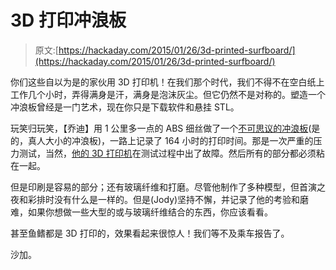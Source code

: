 # 3D 打印冲浪板

> 原文:[https://hackaday.com/2015/01/26/3d-printed-surfboard/](https://hackaday.com/2015/01/26/3d-printed-surfboard/)

你们这些自以为是的家伙用 3D 打印机！在我们那个时代，我们不得不在空白纸上工作几个小时，弄得满身是汗，满身是泡沫灰尘。但它仍然不是对称的。塑造一个冲浪板曾经是一门艺术，现在你只是下载软件和悬挂 STL。

玩笑归玩笑，【乔迪】用 1 公里多一点的 ABS 细丝做了一个[不可思议的冲浪板](http://hobbies.boguerat.com/3d-printed-surfboard/)(是的，真人大小的冲浪板)，一路上记录了 164 小时的打印时间。那是一次严重的压力测试，当然，[他的 3D 打印机](http://hobbies.boguerat.com/custom-3d-printer/)在测试过程中出了故障。然后所有的部分都必须粘在一起。

但是印刷是容易的部分；还有玻璃纤维和打磨。尽管他制作了多种模型，但首演之夜和彩排时没有什么是一样的。但是(Jody)坚持不懈，并记录了他的考验和磨难，如果你想做一些大型的或与玻璃纤维结合的东西，你应该看看。

甚至鱼鳍都是 3D 打印的，效果看起来很惊人！我们等不及乘车报告了。

沙加。